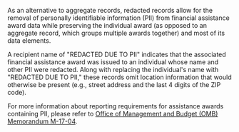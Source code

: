 As an alternative to aggregate records, redacted records allow for
the removal of personally identifiable information (PII) from
financial assistance award data while preserving the individual
award (as opposed to an aggregate record, which groups multiple
awards together) and most of its data elements.

A recipient name of "REDACTED DUE TO PII" indicates that the
associated financial assistance award was issued to an individual
whose name and other PII were redacted. Along with replacing the
individual's name with "REDACTED DUE TO PII," these records omit
location information that would otherwise be present (e.g., street
address and the last 4 digits of the ZIP code).

For more information about reporting requirements for assistance
awards containing PII, please refer to [Office of Management and
Budget (OMB) Memorandum
M-17-04](https://www.whitehouse.gov/wp-content/uploads/legacy_drupal_files/omb/memoranda/2017/m-17-04.pdf).
